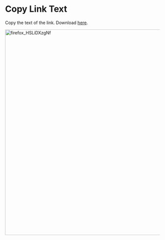 # Copy Link Text
 Copy the text of the link. Download [here](https://addons.mozilla.org/firefox/addon/copy-link-text-webextension).

<img width="627" height="670" alt="firefox_HSLiDXzgNf" src="https://github.com/user-attachments/assets/ef32f6b7-3a34-4de0-8604-c8dd81c2d240" />
